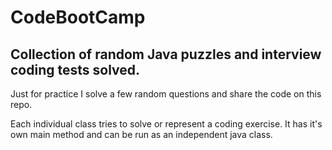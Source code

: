 # CodeBootCamp

## Collection of random Java puzzles and interview coding tests solved.

Just for practice I solve a few random questions and share the code on this repo. 

Each individual class tries to solve or represent a coding exercise. It has it's own main method and can be run as an independent java class.  

